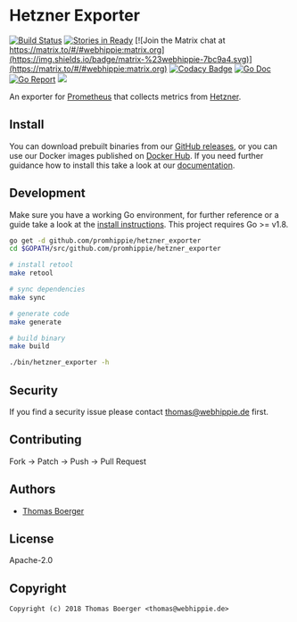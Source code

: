 # Hetzner Exporter

[![Build Status](http://github.dronehippie.de/api/badges/promhippie/hetzner_exporter/status.svg)](http://github.dronehippie.de/promhippie/hetzner_exporter)
[![Stories in Ready](https://badge.waffle.io/promhippie/hetzner_exporter.svg?label=ready&title=Ready)](http://waffle.io/promhippie/hetzner_exporter)
[![Join the Matrix chat at https://matrix.to/#/#webhippie:matrix.org](https://img.shields.io/badge/matrix-%23webhippie-7bc9a4.svg)](https://matrix.to/#/#webhippie:matrix.org)
[![Codacy Badge](https://api.codacy.com/project/badge/Grade/f26fafdffe134732b196de6c5e2f16b8)](https://www.codacy.com/app/promhippie/hetzner_exporter?utm_source=github.com&amp;utm_medium=referral&amp;utm_content=promhippie/hetzner_exporter&amp;utm_campaign=Badge_Grade)
[![Go Doc](https://godoc.org/github.com/promhippie/hetzner_exporter?status.svg)](http://godoc.org/github.com/promhippie/hetzner_exporter)
[![Go Report](http://goreportcard.com/badge/github.com/promhippie/hetzner_exporter)](http://goreportcard.com/report/github.com/promhippie/hetzner_exporter)
[![](https://images.microbadger.com/badges/image/promhippie/hetzner-exporter.svg)](http://microbadger.com/images/promhippie/hetzner-exporter "Get your own image badge on microbadger.com")

An exporter for [Prometheus](https://prometheus.io/) that collects metrics from [Hetzner](http://robot.your-server.de).

## Install

You can download prebuilt binaries from our [GitHub releases](https://github.com/promhippie/hetzner_exporter/releases), or you can use our Docker images published on [Docker Hub](https://hub.docker.com/r/promhippie/hetzner-exporter/tags/). If you need further guidance how to install this take a look at our [documentation](https://promhippie.github.io/hetzner_exporter/#getting-started).

## Development

Make sure you have a working Go environment, for further reference or a guide take a look at the [install instructions](http://golang.org/doc/install.html). This project requires Go >= v1.8.

```bash
go get -d github.com/promhippie/hetzner_exporter
cd $GOPATH/src/github.com/promhippie/hetzner_exporter

# install retool
make retool

# sync dependencies
make sync

# generate code
make generate

# build binary
make build

./bin/hetzner_exporter -h
```

## Security

If you find a security issue please contact thomas@webhippie.de first.

## Contributing

Fork -> Patch -> Push -> Pull Request

## Authors

* [Thomas Boerger](https://github.com/tboerger)

## License

Apache-2.0

## Copyright

```console
Copyright (c) 2018 Thomas Boerger <thomas@webhippie.de>
```
